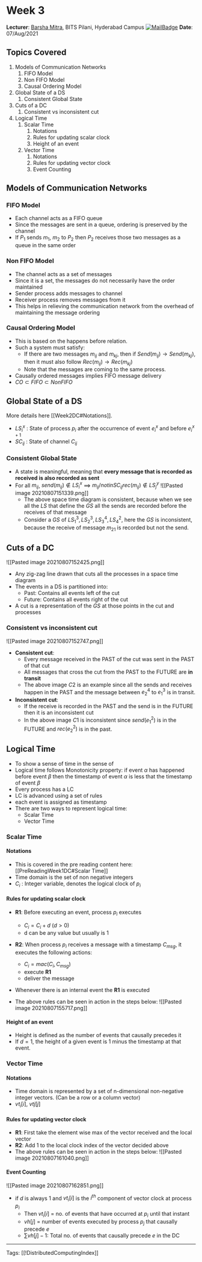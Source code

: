 # Week 3

**Lecturer**: [Barsha Mitra](http://a.impartus.com/#/profile/1985732), BITS Pilani, Hyderabad Campus
[![MailBadge](https://img.shields.io/badge/-barsha.mitra@hyderabad.bits--pilani.ac.in-EA4335?style=for-the-badge&logo=gmail&logoColor=white)](mailto:barsha.mitra@hyderabad.bits-pilani.ac.in)
**Date**: 07/Aug/2021

## Topics Covered
1. Models of Communication Networks
	1. FIFO Model
	2. Non FIFO Model
	3. Causal Ordering Model
2. Global State of a DS
	1. Consistent Global State
3. Cuts of a DC
	1. Consistent vs inconsistent cut
4. Logical Time
	1. Scalar Time
		1. Notations
		2. Rules for updating scalar clock
		3. Height of an event
	2. Vector Time
		1. Notations
		2. Rules for updating vector clock
		3. Event Counting


## Models of Communication Networks
### FIFO Model
- Each channel acts as a FIFO queue
- Since the messages are sent in a queue, ordering is preserved by the channel
- If $P_1$ sends $m_1$, $m_2$ to $P_2$ then $P_2$ receives those two messages as a queue in the same order

### Non FIFO Model
- The channel acts as a set of messages
- Since it is a set, the messages do not necessarily have the order maintained
- Sender process adds messages to channel
- Receiver process removes messages from it
- This helps in relieving the communication network from the overhead of maintaining the message ordering

### Causal Ordering Model
- This is based on the happens before relation.
- Such a system must satisfy:
	- If there are two messages $m_{ij}$ and $m_{kj}$, then if $Send(m_{ij}) \rightarrow Send(m_{kj})$, then it must also follow $Rec(m_{ij}) \rightarrow Rec(m_{kj})$
	- Note that the messages are coming to the same process.
- Causally ordered messages implies FIFO message delivery
- $CO \subset FIFO \subset Non FIFO$

## Global State of a DS
More details here [[Week2DC#Notations]]. 
- $LS_i^x$ : State of process $p_i$ after the occurrence of event $e_i^x$ and before $e_i^{x+1}$
- $SC_{ij}$ : State of channel $C_{ij}$

### Consistent Global State
- A state is meaningful, meaning that **every message that is recorded as received is also recorded as sent**
- For all $m_{ij}$, $send(m_{ij}) \notin LS_i^x$ $\implies$ $m_{ij} /notin SC_{ij} rec(m_{ij}) \notin LS_j^y$
	![[Pasted image 20210807151339.png]]
	- The above space time diagram is consistent, because when we see all the $LS$ that define the $GS$ all the sends are recorded before the receives of that message
	- Consider a $GS$ of $LS_1^3, LS_2^3, LS_3^4, LS_4^2$, here the $GS$ is inconsistent, because the receive of message $m_{21}$ is recorded but not the send.

## Cuts of a DC
![[Pasted image 20210807152425.png]]
- Any zig-zag line drawn that cuts all the processes in a space time diagram
- The events in a DS is partitioned into:
	- Past: Contains all events left of the cut
	- Future: Contains all events right of the cut
- A cut is a representation of the $GS$ at those points in the cut and processes

### Consistent vs inconsistent cut
![[Pasted image 20210807152747.png]]
- **Consistent cut**: 
	- Every message received in the PAST of the cut was sent in the PAST of that cut
	- All messages that cross the cut from the PAST to the FUTURE are **in transit**
	- The above image $C2$ is an example since all the sends and receives happen in the PAST and the message between $e_2^4$ to $e_1^3$ is in transit.
- **Inconsistent cut**: 
	- If the receive is recorded in the PAST and the send is in the FUTURE then it is an inconsistent cut
	- In the above image $C1$ is inconsistent since $send(e_1^2)$ is in the FUTURE and $rec(e_2^2)$ is in the past.

## Logical Time
- To show a sense of time in the sense of 
- Logical time follows Monotonicity property: if event $\alpha$ has happened before event $\beta$ then the timestamp of event $\alpha$ is less that the timestamp of event $\beta$
- Every process has a LC
- LC is advanced using a set of rules
- each event is assigned as timestamp
- There are two ways to represent logical time:
	- Scalar Time
	- Vector Time

### Scalar Time
#### Notations
- This is covered in the pre reading content here: [[PreReadingWeek1DC#Scalar Time]]
- Time domain is the set of non negative integers
- $C_i$ : Integer variable, denotes the logical clock of $p_i$

#### Rules for updating scalar clock
- **R1**: Before executing an event, process $p_i$ executes
	-  $C_i = C_i + d\ (d \gt 0)$
	-  d can be any value but usually is 1

- **R2**: When process $p_i$ receives a message with a timestamp $C_{msg}$, it executes the following actions:
	- $C_i = mac(C_i, C_{msg})$
	- execute **R1**
	- deliver the message
- Whenever there is an internal event the **R1** is executed
- The above rules can be seen in action in the steps below:
![[Pasted image 20210807155717.png]]

#### Height of an event
- Height is defined as the number of events that causally precedes it
- If $d = 1$, the height of a given event is 1 minus the timestamp at that event. 

### Vector Time
#### Notations
- Time domain is represented by a set of n-dimensional non-negative integer vectors. (Can be a row or a column vector)
- $vt_i[i]$, $vtj[j]$

#### Rules for updating vector clock
- **R1**: First take the element wise max of the vector received and the local vector
- **R2**: Add 1 to the local clock index of the vector decided above
- The above rules can be seen in action in the steps below:
![[Pasted image 20210807161040.png]]

#### Event Counting
![[Pasted image 20210807162851.png]]
- if $d$ is always $1$ and $vt_i[i]$ is the $i^{th}$ component of vector clock at process $p_i$
	- Then $vt_i[i]$ = no. of events that have occurred at  $p_i$ until that instant
	- $vh[j]$ = number of events executed by process $p_j$ that causally precede $e$
	- $\sum vh[j] - 1$: Total no. of events that causally precede $e$ in the DC

---
Tags: [[!DistributedComputingIndex]]